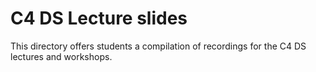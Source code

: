 # C4 DS Lecture slides

This directory offers students a compilation of recordings for the C4 DS lectures and workshops.
